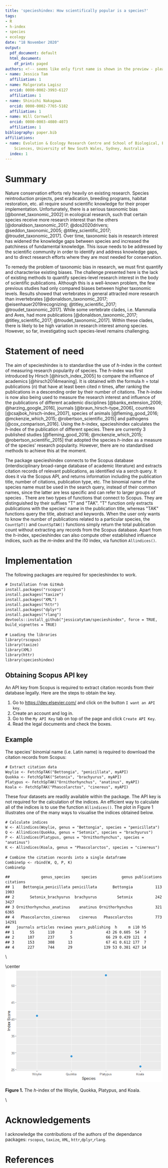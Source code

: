 ```yaml
---
title: 'specieshindex: How scientifically popular is a species?'
tags:
- R
- h-index
- species
- ecology
date: "18 November 2020"
output:
  pdf_document: default
  html_document:
    df_print: paged
authors: <!-- seems like only first name is shown in the preview - please check? -->
- name: Jessica Tam
  affiliation: 1
- name: Malgorzata Lagisz
  orcid: 0000-0002-3993-6127
  affiliation: 1
- name: Shinichi Nakagawa
  orcid: 0000-0002-7765-5182
  affiliation: 1
- name: Will Cornwell
  orcid: 0000-0003-4080-4073
  affiliation: 1
bibliography: paper.bib
affiliations:
- name: Evolution & Ecology Research Centre and School of Biological, Earth and Environmental
    Sciences, University of New South Wales, Sydney, Australia
  index: 1
---
```


# Summary

Nature conservation efforts rely heavily on existing research. Species reintroduction projects, pest eradication, breeding programs, habitat restoration, etc. all require sound scientific knowledge for their proper implementation. Unfortunately, there is a serious taxonomic bias [@bonnet_taxonomic_2002] in ecological research, such that certain species receive more research interest than the others [@donaldson_taxonomic_2017; @dos2020drivers; @seddon_taxonomic_2005; @titley_scientific_2017; @troudet_taxonomic_2017]. Over time, taxonomic bais in research interest has widened the knowledge gaps between species and increased the patchiness of fundamental knowledge. This issue needs to be addressed by the scientific community in order to identify and address knowledge gaps, and to direct research efforts where they are most needed for conservation.  

To remedy the problem of taxonomic bias in research, we must first quantify and characterise existing biases. The challenge presented here is the lack of existing methods to quantify species-level research interest in the body of scientific publications. Although this is a well-known problem, the few previous studies had only compared biases between higher taxonomic levels. Results showed that vertebrates in general attracted more research than invertebrates [@donaldson_taxonomic_2017; @eisenhauer2019recognizing; @titley_scientific_2017; @troudet_taxonomic_2017]. While some vertebrate clades, i.e. Mammalia and Aves, had more publications [@donaldson_taxonomic_2017; @titley_scientific_2017; @troudet_taxonomic_2017]. Within these clades, there is likely to be high variation in research interest among species. However, so far, investigating such species-level remains challenging.  

# Statement of need

The aim of specieshindex is to standardise the use of *h*-index in the context of measuring research popularity of species. The *h*-index was first introduced by Hirsch [@hirsch_index_2005] to compare the influence of academics [@hirsch2014meaning]. It is obtained with the formula *h* = total publications (*n*) that have at least been cited *n* times, after ranking the publications in a descending order by their number of citations. The *h*-index is now also being used to measure the research interest and influence of the publications of different academic disciplines [@banks_extension_2006; @harzing_google_2016], journals [@braun_hirsch-type_2006], countries [@csajbok_hirsch-index_2007], species of animals [@fleming_good_2016; @mckenzie_which_2015; @robertson_scientific_2015] and pathogens [@cox_comparison_2016]. Using the *h*-index, specieshindex calculates the *h*-index of the publication of different species. There are currently 3 published studies [@fleming_good_2016; @mckenzie_which_2015; @robertson_scientific_2015] that adopted the species *h*-index as a measure of the species' research popularity. However, there are no standardised methods to achieve this at the moment.

The package specieshindex connects to the Scopus database (interdisciplinary broad-range database of academic literature) and extracts citation records of relevant publications, as identified via a serch query. It does it via the Scopus API, and returns information including the publication title, number of citations, publication type, etc. The binomial name of the species name must be used in the search query, instead of their common names, since the latter are less specific and can refer to larger groups of species <!-- give example? -->. There are two types of functions that connect to Scopus. They are distinguished by their suffixes "T" and "TAK". "T" function only extracts publications with the species' name in the publication title, whereas "TAK" functions query the title, abstract and keywords. When the user only wants to know the number of publications related to a particular species, the `CountSpT()` and `CountSpTAK()` functions simply return the total publication count without extracting any records from the Scopus database. Apart from the *h*-index, specieshindex can also compute other established influence indices, such as the *m*-index and the i10 index, via function `Allindices()`.  

# Implementation

The following packages are required for specieshindex to work.
```{r}
# Installation from GitHub
install.packages("rscopus")
install.packages("taxize")
install.packages("XML")
install.packages("httr")
install.packages("dplyr")
install.packages("rlang")
devtools::install_github("jessicatytam/specieshindex", force = TRUE, build_vignettes = TRUE)

# Loading the libraries
library(rscopus)
library(taxize)
library(XML)
library(httr)
library(specieshindex)
```

## Obtaining Scopus API key

An API key from Scopus is required to extract citation records from their database legally. Here are the steps to obtain the key.

1. Go to https://dev.elsevier.com/ and click on the button `I want an API key`.
2. Create an account and log in.
3. Go to the `My API Key` tab on top of the page and click `Create API Key`.
4. Read the legal documents and check the boxes. 

## Example

The species' binomial name (i.e. Latin name) is required to download the citation records from Scopus:

```{r}
# Extract citation data
Woylie <- FetchSpTAK("Bettongia", "penicillata", myAPI)
Quokka <- FetchSpTAK("Setonix", "brachyurus", myAPI)
Platypus <- FetchSpTAK("Ornithorhynchus", "anatinus", myAPI)
Koala <- FetchSpTAK("Phascolarctos", "cinereus", myAPI)
```

These four datasets are readily available within the package. The API key is not required for the calculation of the indices. An efficient way to calculate all of the indices is to use the function `Allindices()`. The plot in Figure 1 illustrates one of the many ways to visualise the indices obtained below.

```{r}
# Calculate indices
W <- Allindices(Woylie, genus = "Bettongia", species = "penicillata")
Q <- Allindices(Quokka, genus = "Setonix", species = "brachyurus")
P <- Allindices(Platypus, genus = "Ornithorhynchus", species = "anatinus")
K <- Allindices(Koala, genus = "Phascolarctos", species = "cinereus")

# Combine the citation records into a single dataframe
CombineSp <- rbind(W, Q, P, K)
CombineSp
```

    ##              genus_species     species           genus publications citations
    ## 1    Bettongia_penicillata penicillata       Bettongia          113      1903
    ## 2       Setonix_brachyurus  brachyurus         Setonix          242      3427
    ## 3 Ornithorhynchus_anatinus    anatinus Ornithorhynchus          321      6365
    ## 4   Phascolarctos_cinereus    cinereus   Phascolarctos          773     14291
    ##   journals articles reviews years_publishing  h     m i10 h5
    ## 1       55      110       3               43 26 0.605  54  7
    ## 2      107      237       5               66 29 0.439 121  4
    ## 3      153      308      13               67 41 0.612 177  7
    ## 4      227      744      29              139 53 0.381 427 14

\



\center ![](README_files/figure-gfm/unnamed-chunk-5-1.png) 

__Figure 1.__ The *h*-index of the Woylie, Quokka, Platypus, and Koala.

\

# Acknowledgements

I acknowledge the contributions of the authors of the dependance packages: `rscopus`, `taxize`, `XML`, `httr`,`dplyr`,`rlang`.

# References
